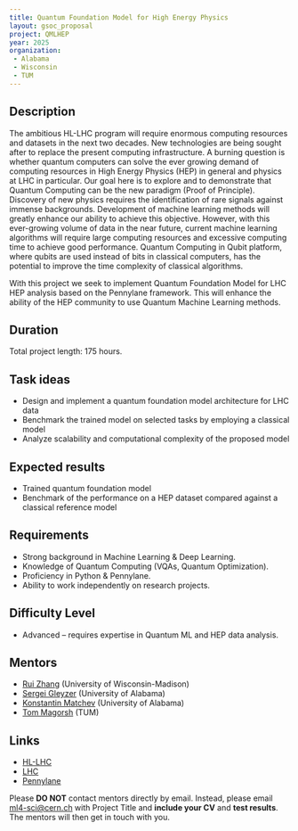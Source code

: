 ```yaml
---
title: Quantum Foundation Model for High Energy Physics
layout: gsoc_proposal
project: QMLHEP
year: 2025
organization:
 - Alabama
 - Wisconsin
 - TUM
---
```


## Description
The ambitious HL-LHC program will require enormous computing resources and datasets in the next two decades. New technologies are being sought after to replace the present computing infrastructure. A burning question is whether quantum computers can solve the ever growing demand of computing resources in High Energy Physics (HEP) in general and physics at LHC in particular. Our goal here is to explore and to demonstrate that Quantum Computing can be the new paradigm (Proof of Principle).
Discovery of new physics requires the identification of rare signals against immense backgrounds. Development of machine learning methods will greatly enhance our ability to achieve this objective. However, with this ever-growing volume of data in the near future, current machine learning algorithms will require large computing resources and excessive computing time to achieve good performance. Quantum Computing in Qubit platform, where qubits are used instead of bits in classical computers, has the potential to improve the time complexity of classical algorithms.

With this project we seek to implement Quantum Foundation Model for LHC HEP analysis based on the Pennylane framework. This will enhance the ability of the HEP community to use Quantum Machine Learning methods.

## Duration

Total project length: 175 hours.

## Task ideas
  * Design and implement a quantum foundation model architecture for LHC data
  * Benchmark the trained model on selected tasks by employing a classical model
  * Analyze scalability and computational complexity of the proposed model

 
## Expected results
  * Trained quantum foundation model
  * Benchmark of the performance on a HEP dataset compared against a classical reference model

<!-- ## Test
Please use [this link](https://docs.google.com/document/d/1dqBGbH44Eu3W432oRxpOCfI5Dy2pgh2E21JcHeD0fng/edit?usp=sharing) to access the test for this project. -->
  
## Requirements
  * Strong background in Machine Learning & Deep Learning.
  * Knowledge of Quantum Computing (VQAs, Quantum Optimization).
  * Proficiency in Python & Pennylane.
  * Ability to work independently on research projects.

## Difficulty Level
  * Advanced – requires expertise in Quantum ML and HEP data analysis.

## Mentors
  * [Rui Zhang](mailto:ml4-sci@cern.ch) (University of Wisconsin-Madison)
  * [Sergei Gleyzer](mailto:ml4-sci@cern.ch) (University of Alabama)
  * [Konstantin Matchev](mailto:ml4-sci@cern.ch) (University of Alabama)
  * [Tom Magorsh](mailto:ml4-sci@cern.ch) (TUM)


## Links
  * [HL-LHC](https://hilumilhc.web.cern.ch)
  * [LHC](https://home.cern/science/accelerators/large-hadron-collider)
  * [Pennylane](https://pennylane.ai)

Please **DO NOT** contact mentors directly by email. Instead, please email [ml4-sci@cern.ch](mailto:ml4-sci@cern.ch) with Project Title and **include your CV** and **test results**. The mentors will then get in touch with you.
